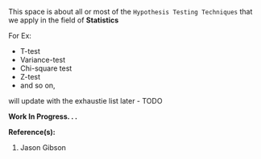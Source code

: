 
This space is about all or most of the `Hypothesis Testing Techniques` that we apply in the field of **Statistics**

For Ex:
- T-test
- Variance-test
- Chi-square test
- Z-test
- and so on, 

will update with the exhaustie list later - TODO


**Work In Progress. . .**

**Reference(s):**  
1. Jason Gibson
